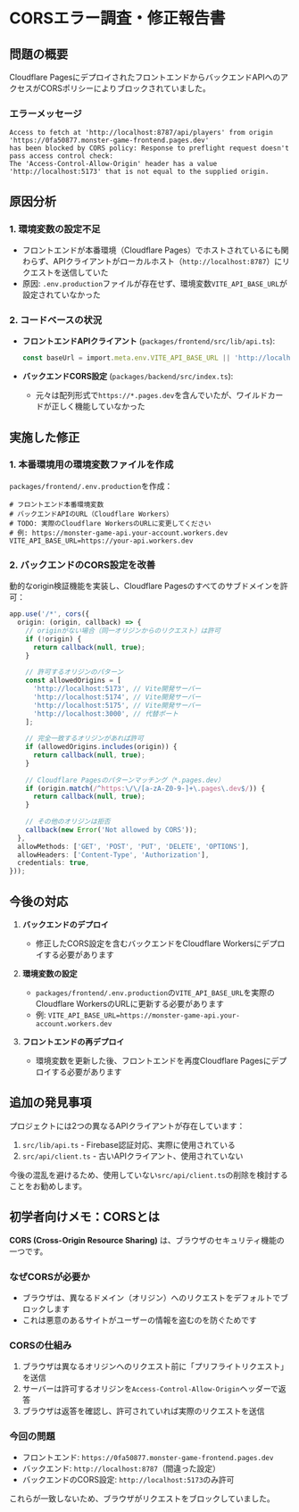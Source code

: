 # CORSエラー調査・修正報告書

## 問題の概要

Cloudflare PagesにデプロイされたフロントエンドからバックエンドAPIへのアクセスがCORSポリシーによりブロックされていました。

### エラーメッセージ
```
Access to fetch at 'http://localhost:8787/api/players' from origin 'https://0fa50877.monster-game-frontend.pages.dev' 
has been blocked by CORS policy: Response to preflight request doesn't pass access control check: 
The 'Access-Control-Allow-Origin' header has a value 'http://localhost:5173' that is not equal to the supplied origin.
```

## 原因分析

### 1. 環境変数の設定不足
- フロントエンドが本番環境（Cloudflare Pages）でホストされているにも関わらず、APIクライアントがローカルホスト（`http://localhost:8787`）にリクエストを送信していた
- 原因: `.env.production`ファイルが存在せず、環境変数`VITE_API_BASE_URL`が設定されていなかった

### 2. コードベースの状況
- **フロントエンドAPIクライアント** (`packages/frontend/src/lib/api.ts`):
  ```typescript
  const baseUrl = import.meta.env.VITE_API_BASE_URL || 'http://localhost:8787';
  ```
  
- **バックエンドCORS設定** (`packages/backend/src/index.ts`):
  - 元々は配列形式で`https://*.pages.dev`を含んでいたが、ワイルドカードが正しく機能していなかった

## 実施した修正

### 1. 本番環境用の環境変数ファイルを作成
`packages/frontend/.env.production`を作成：
```env
# フロントエンド本番環境変数
# バックエンドAPIのURL（Cloudflare Workers）
# TODO: 実際のCloudflare WorkersのURLに変更してください
# 例: https://monster-game-api.your-account.workers.dev
VITE_API_BASE_URL=https://your-api.workers.dev
```

### 2. バックエンドのCORS設定を改善
動的なorigin検証機能を実装し、Cloudflare Pagesのすべてのサブドメインを許可：
```typescript
app.use('/*', cors({
  origin: (origin, callback) => {
    // originがない場合（同一オリジンからのリクエスト）は許可
    if (!origin) {
      return callback(null, true);
    }
    
    // 許可するオリジンのパターン
    const allowedOrigins = [
      'http://localhost:5173', // Vite開発サーバー
      'http://localhost:5174', // Vite開発サーバー
      'http://localhost:5175', // Vite開発サーバー
      'http://localhost:3000', // 代替ポート
    ];
    
    // 完全一致するオリジンがあれば許可
    if (allowedOrigins.includes(origin)) {
      return callback(null, true);
    }
    
    // Cloudflare Pagesのパターンマッチング（*.pages.dev）
    if (origin.match(/^https:\/\/[a-zA-Z0-9-]+\.pages\.dev$/)) {
      return callback(null, true);
    }
    
    // その他のオリジンは拒否
    callback(new Error('Not allowed by CORS'));
  },
  allowMethods: ['GET', 'POST', 'PUT', 'DELETE', 'OPTIONS'],
  allowHeaders: ['Content-Type', 'Authorization'],
  credentials: true,
}));
```

## 今後の対応

1. **バックエンドのデプロイ**
   - 修正したCORS設定を含むバックエンドをCloudflare Workersにデプロイする必要があります

2. **環境変数の設定**
   - `packages/frontend/.env.production`の`VITE_API_BASE_URL`を実際のCloudflare WorkersのURLに更新する必要があります
   - 例: `VITE_API_BASE_URL=https://monster-game-api.your-account.workers.dev`

3. **フロントエンドの再デプロイ**
   - 環境変数を更新した後、フロントエンドを再度Cloudflare Pagesにデプロイする必要があります

## 追加の発見事項

プロジェクトには2つの異なるAPIクライアントが存在しています：
1. `src/lib/api.ts` - Firebase認証対応、実際に使用されている
2. `src/api/client.ts` - 古いAPIクライアント、使用されていない

今後の混乱を避けるため、使用していない`src/api/client.ts`の削除を検討することをお勧めします。

## 初学者向けメモ：CORSとは

**CORS (Cross-Origin Resource Sharing)** は、ブラウザのセキュリティ機能の一つです。

### なぜCORSが必要か
- ブラウザは、異なるドメイン（オリジン）へのリクエストをデフォルトでブロックします
- これは悪意のあるサイトがユーザーの情報を盗むのを防ぐためです

### CORSの仕組み
1. ブラウザは異なるオリジンへのリクエスト前に「プリフライトリクエスト」を送信
2. サーバーは許可するオリジンを`Access-Control-Allow-Origin`ヘッダーで返答
3. ブラウザは返答を確認し、許可されていれば実際のリクエストを送信

### 今回の問題
- フロントエンド: `https://0fa50877.monster-game-frontend.pages.dev`
- バックエンド: `http://localhost:8787`（間違った設定）
- バックエンドのCORS設定: `http://localhost:5173`のみ許可

これらが一致しないため、ブラウザがリクエストをブロックしていました。